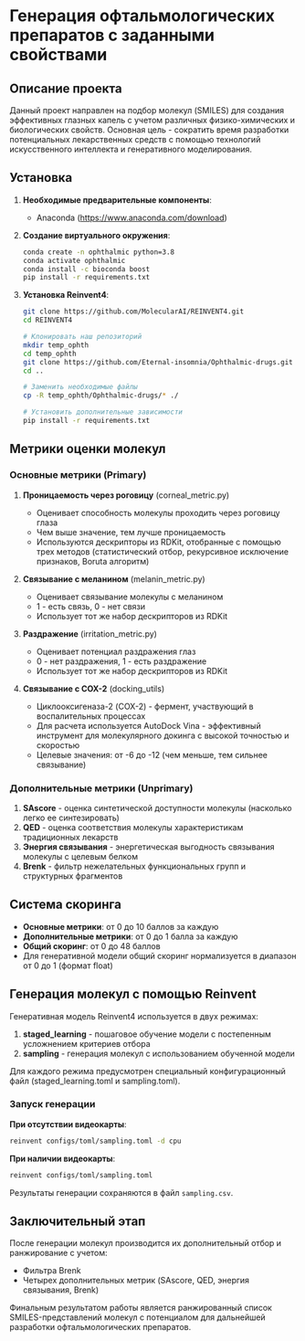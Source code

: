 
# Генерация офтальмологических препаратов с заданными свойствами

## Описание проекта

Данный проект направлен на подбор молекул (SMILES) для создания эффективных глазных капель с учетом различных физико-химических и биологических свойств. Основная цель - сократить время разработки потенциальных лекарственных средств с помощью технологий искусственного интеллекта и генеративного моделирования.

## Установка

1. **Необходимые предварительные компоненты**:
   - Anaconda (https://www.anaconda.com/download)

2. **Создание виртуального окружения**:
   ```bash
   conda create -n ophthalmic python=3.8
   conda activate ophthalmic
   conda install -c bioconda boost
   pip install -r requirements.txt
   ```

3. **Установка Reinvent4**:
   ```bash
   git clone https://github.com/MolecularAI/REINVENT4.git
   cd REINVENT4
   
   # Клонировать наш репозиторий
   mkdir temp_ophth
   cd temp_ophth
   git clone https://github.com/Eternal-insomnia/Ophthalmic-drugs.git
   cd ..
   
   # Заменить необходимые файлы
   cp -R temp_ophth/Ophthalmic-drugs/* ./
   
   # Установить дополнительные зависимости
   pip install -r requirements.txt
   ```

## Метрики оценки молекул

### Основные метрики (Primary)

1. **Проницаемость через роговицу** (corneal_metric.py)
   - Оценивает способность молекулы проходить через роговицу глаза
   - Чем выше значение, тем лучше проницаемость
   - Используются дескрипторы из RDKit, отобранные с помощью трех методов (статистический отбор, рекурсивное исключение признаков, Boruta алгоритм)
   
2. **Связывание с меланином** (melanin_metric.py)
   - Оценивает связывание молекулы с меланином
   - 1 - есть связь, 0 - нет связи
   - Использует тот же набор дескрипторов из RDKit

3. **Раздражение** (irritation_metric.py)
   - Оценивает потенциал раздражения глаз
   - 0 - нет раздражения, 1 - есть раздражение
   - Использует тот же набор дескрипторов из RDKit

4. **Связывание с COX-2** (docking_utils)
   - Циклооксигеназа-2 (COX-2) - фермент, участвующий в воспалительных процессах
   - Для расчета используется AutoDock Vina - эффективный инструмент для молекулярного докинга с высокой точностью и скоростью
   - Целевые значения: от -6 до -12 (чем меньше, тем сильнее связывание)

### Дополнительные метрики (Unprimary)

1. **SAscore** - оценка синтетической доступности молекулы (насколько легко ее синтезировать)
2. **QED** - оценка соответствия молекулы характеристикам традиционных лекарств
3. **Энергия связывания** - энергетическая выгодность связывания молекулы с целевым белком
4. **Brenk** - фильтр нежелательных функциональных групп и структурных фрагментов

## Система скоринга

- **Основные метрики**: от 0 до 10 баллов за каждую
- **Дополнительные метрики**: от 0 до 1 балла за каждую
- **Общий скоринг**: от 0 до 48 баллов
- Для генеративной модели общий скоринг нормализуется в диапазон от 0 до 1 (формат float)

## Генерация молекул с помощью Reinvent

Генеративная модель Reinvent4 используется в двух режимах:

1. **staged_learning** - пошаговое обучение модели с постепенным усложнением критериев отбора
2. **sampling** - генерация молекул с использованием обученной модели

Для каждого режима предусмотрен специальный конфигурационный файл (staged_learning.toml и sampling.toml).

### Запуск генерации

**При отсутствии видеокарты**:
```bash
reinvent configs/toml/sampling.toml -d cpu
```

**При наличии видеокарты**:
```bash
reinvent configs/toml/sampling.toml
```

Результаты генерации сохраняются в файл `sampling.csv`.

## Заключительный этап

После генерации молекул производится их дополнительный отбор и ранжирование с учетом:
- Фильтра Brenk
- Четырех дополнительных метрик (SAscore, QED, энергия связывания, Brenk)

Финальным результатом работы является ранжированный список SMILES-представлений молекул с потенциалом для дальнейшей разработки офтальмологических препаратов.
